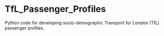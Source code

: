 # TfL_Passenger_Profiles
Python code for developing socio-demographic Transport for London (TfL) passenger profiles.
